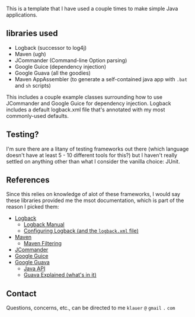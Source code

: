 This is a template that I have used a couple times to make simple Java applications.

libraries used
--------------

  * Logback (successor to log4j)
  * Maven (ugh)
  * JCommander (Command-line Option parsing)
  * Google Guice (dependency injection)
  * Google Guava (all the goodies)
  * Maven AppAssembler (to generate a self-contained java app with
    `.bat` and `sh` scripts)


This includes a couple example classes surrounding how to use JCommander and
Google Guice for dependency injection.  Logback includes a default logback.xml
file that's annotated with my most commonly-used defaults.


Testing?
--------
I'm sure there are a litany of testing frameworks out there (which language 
doesn't have at least 5 - 10 different tools for this?) but I haven't really 
settled on anything other than what I consider the vanilla choice: JUnit.

References
----------
Since this relies on knowledge of alot of these frameworks, I would say these libraries
provided me the msot documentation, which is part of the reason I picked them:

  - [Logback](http://logback.qos.ch/)
    - [Logback Manual](http://logback.qos.ch/manual/index.html)
	- [Configuring Logback (and the `logback.xml` file)](http://logback.qos.ch/manual/configuration.html)
  - [Maven](http://maven.apache.org)
	- [Maven Filtering](http://maven.apache.org/plugins/maven-resources-plugin/examples/filter.html)
  - [JCommander](http://jcommander.org)
  - [Google Guice](http://code.google.com/p/google-guice/wiki/GettingStarted)
  - [Google Guava](http://code.google.com/p/guava-libraries/)
	- [Java API](http://docs.guava-libraries.googlecode.com/git-history/v11.0.1/javadoc/index.html)
	- [Guava Explained (what's in it)](http://code.google.com/p/guava-libraries/wiki/GuavaExplained)

Contact
-------
Questions, concerns, etc., can be directed to me `klauer` `@` `gmail` `.` `com`